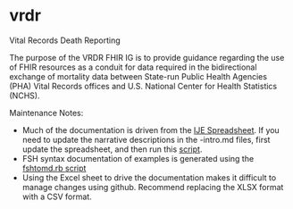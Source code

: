 # vrdr
Vital Records Death Reporting

The purpose of the VRDR FHIR IG is to provide guidance regarding the use of FHIR resources as a conduit for data required in the bidirectional exchange of mortality data between State-run Public Health Agencies (PHA) Vital Records offices and U.S. National Center for Health Statistics (NCHS).

Maintenance Notes:
 - Much of the documentation is driven from the [IJE Spreadsheet](IJE_File_Layouts_Version_2021_FHIR.xlsx).  If you need to update the narrative descriptions in the <profile>-intro.md files, first update the spreadsheet, and then run this [script](https://github.com/HL7/vrdr/blob/master/tools/makemarkdownfromexcel.rb).
 - FSH syntax documentation of examples is generated using the [fshtomd.rb script](https://github.com/HL7/vrdr/blob/master/tools/fshtomd.rb)
 - Using the Excel sheet to drive the documentation makes it difficult to manage changes using github.   Recommend replacing the XLSX format with a CSV format.
